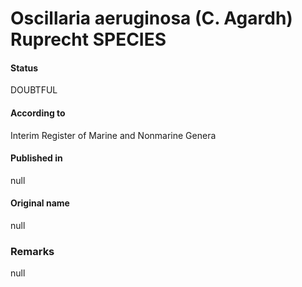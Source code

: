 Oscillaria aeruginosa (C. Agardh) Ruprecht SPECIES
=======

#### Status
DOUBTFUL

#### According to
Interim Register of Marine and Nonmarine Genera

#### Published in
null

#### Original name
null

### Remarks
null
